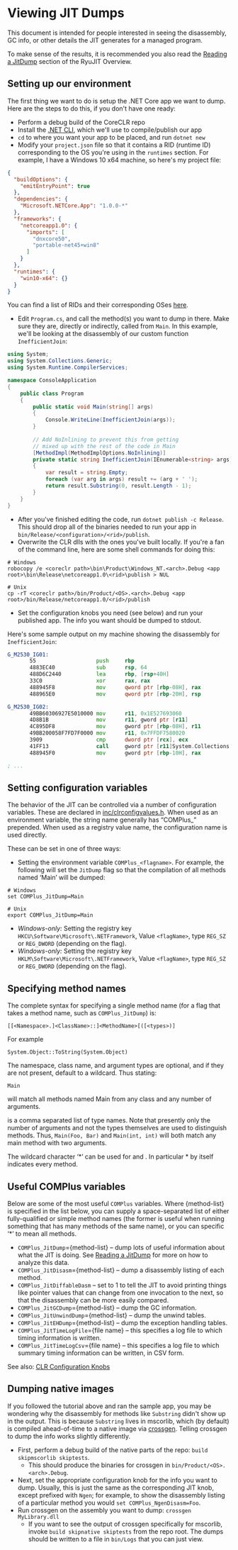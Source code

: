 # Viewing JIT Dumps

This document is intended for people interested in seeing the disassembly, GC info, or other details the JIT generates for a managed program.

To make sense of the results, it is recommended you also read the [Reading a JitDump](../botr/ryujit-overview.md#reading-a-jitdump) section of the RyuJIT Overview.

## Setting up our environment

The first thing we want to do is setup the .NET Core app we want to dump. Here are the steps to do this, if you don't have one ready:

* Perform a debug build of the CoreCLR repo
* Install the [.NET CLI](http://microsoft.com/net/core), which we'll use to compile/publish our app
* `cd` to where you want your app to be placed, and run `dotnet new`
* Modify your `project.json` file so that it contains a RID (runtime ID) corresponding to the OS you're using in the `runtimes` section. For example, I have a Windows 10 x64 machine, so here's my project file:

```json
{
  "buildOptions": {
    "emitEntryPoint": true
  },
  "dependencies": {
    "Microsoft.NETCore.App": "1.0.0-*"
  },
  "frameworks": {
    "netcoreapp1.0": {
      "imports": [
        "dnxcore50",
        "portable-net45+win8"
      ]
    }
  },
  "runtimes": {
    "win10-x64": {}
  }
}
```

You can find a list of RIDs and their corresponding OSes [here](https://docs.microsoft.com/en-us/dotnet/articles/core/rid-catalog).

* Edit `Program.cs`, and call the method(s) you want to dump in there. Make sure they are, directly or indirectly, called from `Main`. In this example, we'll be looking at the disassembly of our custom function `InefficientJoin`:

```cs
using System;
using System.Collections.Generic;
using System.Runtime.CompilerServices;

namespace ConsoleApplication
{
    public class Program
    {
        public static void Main(string[] args)
        {
            Console.WriteLine(InefficientJoin(args));
        }
        
        // Add NoInlining to prevent this from getting
        // mixed up with the rest of the code in Main
        [MethodImpl(MethodImplOptions.NoInlining)]
        private static string InefficientJoin(IEnumerable<string> args)
        {
            var result = string.Empty;
            foreach (var arg in args) result += (arg + ' ');
            return result.Substring(0, result.Length - 1);
        }
    }
}
```

* After you've finished editing the code, run `dotnet publish -c Release`. This should drop all of the binaries needed to run your app in `bin/Release/<configuration>/<rid>/publish`.
* Overwrite the CLR dlls with the ones you've built locally. If you're a fan of the command line, here are some shell commands for doing this:

```shell
# Windows
robocopy /e <coreclr path>\bin\Product\Windows_NT.<arch>.Debug <app root>\bin\Release\netcoreapp1.0\<rid>\publish > NUL

# Unix
cp -rT <coreclr path>/bin/Product/<OS>.<arch>.Debug <app root>/bin/Release/netcoreapp1.0/<rid>/publish
```

* Set the configuration knobs you need (see below) and run your published app. The info you want should be dumped to stdout.

Here's some sample output on my machine showing the disassembly for `InefficientJoin`:

```asm
G_M2530_IG01:
       55                   push     rbp
       4883EC40             sub      rsp, 64
       488D6C2440           lea      rbp, [rsp+40H]
       33C0                 xor      rax, rax
       488945F8             mov      qword ptr [rbp-08H], rax
       488965E0             mov      qword ptr [rbp-20H], rsp

G_M2530_IG02:
       49BB60306927E5010000 mov      r11, 0x1E527693060
       4D8B1B               mov      r11, gword ptr [r11]
       4C895DF8             mov      gword ptr [rbp-08H], r11
       49BB200058F7FD7F0000 mov      r11, 0x7FFDF7580020
       3909                 cmp      dword ptr [rcx], ecx
       41FF13               call     gword ptr [r11]System.Collections.Generic.IEnumerable`1[__Canon][System.__Canon]:GetEnumerator():ref:this
       488945F0             mov      gword ptr [rbp-10H], rax

; ...
```

## Setting configuration variables

The behavior of the JIT can be controlled via a number of configuration variables. These are declared in [inc/clrconfigvalues.h](https://github.com/dotnet/coreclr/blob/master/src/inc/clrconfigvalues.h). When used as an environment variable, the string name generally has “COMPlus_” prepended. When used as a registry value name, the configuration name is used directly.

These can be set in one of three ways:

* Setting the environment variable `COMPlus_<flagname>`. For example, the following will set the `JitDump` flag so that the compilation of all methods named ‘Main’ will be dumped:

```shell
# Windows
set COMPlus_JitDump=Main

# Unix
export COMPlus_JitDump=Main
```

* *Windows-only:* Setting the registry key `HKCU\Software\Microsoft\.NETFramework`, Value `<flagName>`, type `REG_SZ` or `REG_DWORD` (depending on the flag).
* *Windows-only:* Setting the registry key `HKLM\Software\Microsoft\.NETFramework`, Value `<flagName>`, type `REG_SZ` or `REG_DWORD` (depending on the flag).

## Specifying method names

The complete syntax for specifying a single method name (for a flag that takes a method name, such as `COMPlus_JitDump`) is:

```
[[<Namespace>.]<ClassName>::]<MethodName>[([<types>)]
```

For example

```
System.Object::ToString(System.Object)
```

The namespace, class name, and argument types are optional, and if they are not present, default to a wildcard. Thus stating:

```
Main
```

will match all methods named Main from any class and any number of arguments.

<types> is a comma separated list of type names. Note that presently only the number of arguments and not the types themselves are used to distinguish methods. Thus, `Main(Foo, Bar)` and `Main(int, int)` will both match any main method with two arguments.

The wildcard character ‘*’ can be used for <ClassName> and <MethodName>. In particular * by itself indicates every method.

## Useful COMPlus variables

Below are some of the most useful `COMPlus` variables. Where {method-list} is specified in the list below, you can supply a space-separated list of either fully-qualified or simple method names (the former is useful when running something that has many methods of the same name), or you can specific ‘*’ to mean all methods.

* `COMPlus_JitDump`={method-list} – dump lots of useful information about what the JIT is doing. See [Reading a JitDump](../botr/ryujit-overview.md#reading-a-jitdump) for more on how to analyze this data.
* `COMPlus_JitDisasm`={method-list} – dump a disassembly listing of each method.
* `COMPlus_JitDiffableDasm` – set to 1 to tell the JIT to avoid printing things like pointer values that can change from one invocation to the next, so that the disassembly can be more easily compared.
* `COMPlus_JitGCDump`={method-list} – dump the GC information.
* `COMPlus_JitUnwindDump`={method-list} – dump the unwind tables.
* `COMPlus_JitEHDump`={method-list} – dump the exception handling tables.
* `COMPlus_JitTimeLogFile`={file name} – this specifies a log file to which timing information is written.
* `COMPlus_JitTimeLogCsv`={file name} – this specifies a log file to which summary timing information can be written, in CSV form.

See also: [CLR Configuration Knobs](../project-docs/clr-configuration-knobs.md)

## Dumping native images

If you followed the tutorial above and ran the sample app, you may be wondering why the disassembly for methods like `Substring` didn't show up in the output. This is because `Substring` lives in mscorlib, which (by default) is compiled ahead-of-time to a native image via [crossgen](../building/crossgen.md). Telling crossgen to dump the info works slightly differently.

* First, perform a debug build of the native parts of the repo: `build skipmscorlib skiptests`.
  * This should produce the binaries for crossgen in `bin/Product/<OS>.<arch>.Debug`.
* Next, set the appropriate configuration knob for the info you want to dump. Usually, this is just the same as the corresponding JIT knob, except prefixed with `Ngen`; for example, to show the disassembly listing of a particular method you would `set COMPlus_NgenDisasm=Foo`.
* Run crossgen on the assembly you want to dump: `crossgen MyLibrary.dll`
  * If you want to see the output of crossgen specifically for mscorlib, invoke `build skipnative skiptests` from the repo root. The dumps should be written to a file in `bin/Logs` that you can just view.
